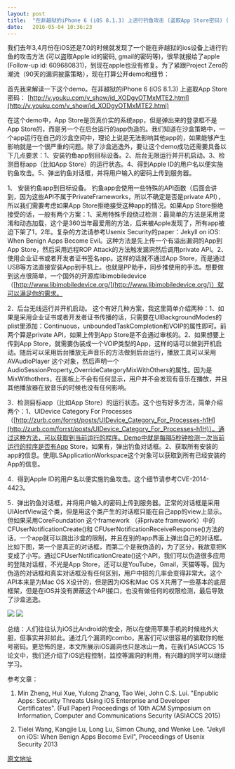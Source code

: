 ```yaml
---
layout: post
title:  "在非越狱的iPhone 6 (iOS 8.1.3) 上进行钓鱼攻击 (盗取App Store密码) (转)"
date:   2016-05-04 10:36:23
---
```


我们去年3,4月份在iOS还是7.0的时候就发现了一个能在非越狱的ios设备上进行钓鱼的攻击方法 (可以盗取Apple id的密码, gmail的密码等)，很早就报给了apple (Follow-up id: 609680831)，到现在apple也没有修复。为了紧跟Project Zero的潮流（90天的漏洞披露策略），现在打算公开demo和细节： 


首先我来解读一下这个demo。在非越狱的iPhone 6 (iOS 8.1.3) 上盗取App Store密码：
[http://v.youku.com/v_show/id_XODgyOTMxMTE2.html](http://v.youku.com/v_show/id_XODgyOTMxMTE2.html)


在这个demo中，App Store是货真价实的系统app，但是弹出来的登录框不是App Store的，而是另一个在后台运行的app伪造的。我们知道在沙盒策略中，一个app运行在自己的沙盒空间中，理论上说是无法影响其他app的，如果能够产生影响就是一个很严重的问题。除了沙盒逃逸外，要让这个demo成功还需要具备以下几点要求：1、安装钓鱼app到目标设备。2、后台无限运行并开机启动。3、检测目标app（比如App Store）的运行状态。4、得到Apple ID的用户名以便实施钓鱼攻击。5、弹出钓鱼对话框，并将用户输入的密码上传到服务器。


1、 安装钓鱼app到目标设备。
钓鱼app会使用一些特殊的API函数（后面会讲到，因为这些API不属于PrivateFrameworks，所以不确定是否是private API），所以我们需要考虑如果App Store拒绝接受这种app的情况。如果App Store拒绝接受的话，一般有两个方案：1、采用特殊手段绕过检测：最简单的方法是采用混淆和动态加载，这个是360当年最爱用的方法，后来被Apple发现了，所有app被迫下架了1，2年。复杂的方法请参考Usenix Security的paper：Jekyll on iOS: When Benign Apps Become Evil。这种方法是先上传一个有溢出漏洞的App到App Store，然后采用远程ROP Attack的方法触发漏洞然后调用private API。2、使用企业证书或者开发者证书签名app。这样的话就不通过App Store，而是通过USB等方法直接安装App到手机上。也就是PP助手，同步推使用的手法。想要做到这点很简单，一个国外的开源库libimobiledevice（[http://www.libimobiledevice.org/](http://www.libimobiledevice.org/)）就可以满足你的需求。


2．后台无线运行并开机启动。
这个有好几种方案，我这里简单介绍两种：1、如果是采用企业证书或者开发者证书传播的话，只需要在UIBackgroundModes的plist里添加：Continuous，unboundedTaskCompletion和VOIP的属性即可。前两个算是private API，如果上传到App Store是不会通过审核的。2、如果想要上传到App Store，就需要伪装成一个VOIP类型的App，这样的话可以做到开机启动。随后可以采用后台播放无声音乐的方法做到后台运行，播放工具可以采用AVAudioPlayer 这个对象，然后声明一个AudioSessionProperty_OverrideCategoryMixWithOthers的属性。因为是MixWithothers，在面板上不会有任何显示，用户并不会发现有音乐在播放，并且其他播放器在放音乐的时候也没有任何影响。


3．检测目标app（比如App Store）的运行状态。这个也有好多方法，简单介绍两个：1、UIDevice Category For Processes （[http://zurb.com/forrst/posts/UIDevice_Category_For_Processes-h1H](http://zurb.com/forrst/posts/UIDevice_Category_For_Processes-h1H)）。通过这种方法，可以获取到当前运行的程序。Demo中就是每隔5秒钟检测一次当前运行的程序是否有App Store，如果有，弹出钓鱼对话框。2、获取所有安装的app的信息。使用LSApplicationWorkspace这个对象可以获取到所有已经安装的App的信息。


4．得到Apple ID的用户名以便实施钓鱼攻击。这个细节请参考CVE-2014-4423。


5．弹出钓鱼对话框，并将用户输入的密码上传到服务器。正常的对话框是采用UIAlertView这个类，但是用这个类产生的对话框只能在自己app的view上显示。但如果采用CoreFoundation 这个framework （非private framework）中的CFUserNotificationCreate()和 CFUserNotificationReceiveResponse()方法的话，一个app就可以跳出沙盒的限制，并且在别的app界面上弹出自己的对话框。比如下图，第一个是真正的对话框，而第二个是我伪造的，为了区分，我故意把K变成了小写。通过CFUserNotificationCreate()这个API，我们可以伪造很多应用的登陆对话框，不光是App Store，还可以是YouTube，Gmail，天猫等等。因为伪造的对话框和真实对话框没有任何区别，用户中招的几率会变得非常大。这个API本来是为Mac OS X设计的，但是因为iOS和Mac OS X共用了一些基本的底层框架，但是在iOS并没有屏蔽这个API接口，也没有做任何的权限检测，最后导致了沙盒逃逸。

   ![](http://i.imgur.com/FMhET4A.png)  ![](http://i.imgur.com/hPxMT4V.png)

总结：人们往往认为iOS比Android的安全，所以在使用苹果手机的时候格外大胆，但事实并非如此。通过几个漏洞的combo，黑客们可以很容易的骗取你的帐号密码。更恐怖的是，本文所展示iOS漏洞也只是冰山一角。在我们ASIACCS 15论文中，我们还介绍了iOS远程控制，监控等漏洞的利用，有兴趣的同学可以继续学习。


参考文章：

1. Min Zheng, Hui Xue, Yulong Zhang, Tao Wei, John C.S. Lui.
"Enpublic Apps: Security Threats Using iOS Enterprise and Developer Certificates". (Full Paper) 
Proceedings of 10th ACM Symposium on Information, Computer and Communications Security (ASIACCS 2015)


2. Tielei Wang, Kangjie Lu, Long Lu, Simon Chung, and Wenke Lee.
"Jekyll on iOS: When Benign Apps Become Evil", Proceedings of Usenix Security 2013

[原文地址](http://blog.csdn.net/zhengminwudi/article/details/43916791)